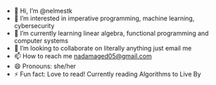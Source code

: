 - 👋 Hi, I’m @nelmestk
- 👀 I’m interested in imperative programming, machine learning, cybersecurity
- 🌱 I’m currently learning linear algebra, functional programming and computer systems
- 💞️ I’m looking to collaborate on literally anything just email me
- 📫 How to reach me nadamaged05@gmail.com
- 😄 Pronouns: she/her
- ⚡ Fun fact: Love to read! Currently reading Algorithms to Live By

<!---
nelmestk/nelmestk is a ✨ special ✨ repository because its `README.md` (this file) appears on your GitHub profile.
You can click the Preview link to take a look at your changes.
--->
